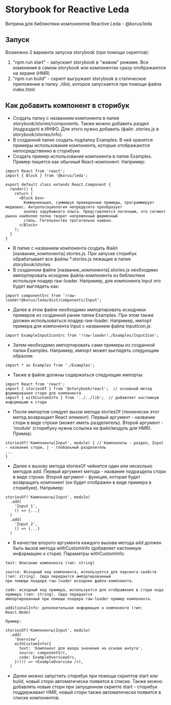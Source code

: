 # Storybook for Reactive Leda

Витрина для библиотеки компонентов Reactive Leda - @korus/leda

## Запуск

Возможно 2 варианта запуска storybook (при помощи скриптов):
1. "npm run start" - запускает storybook в "живом" режиме. Все изменения в самом storybook или компонентах сразу отображаются на экране (HMR)
2. "npm run build" - скрипт выгружает storybook в статическое приложение в папку ./dist, которое запускается при помощи файла index.html

## Как добавить компонент в сторибук

- Создать папку с названием компонента в папке storybook/stоries/components. Также можно добавить раздел (подраздел) в
ИНФО. Для этого нужно добавить (файл .stories.js в storybook/stоries/info).
- В созданной папке создать подпапку Examples. В ней хранятся примеры использования компонента, которые отображаются
непосредственно в сторибуке
- Создать пример использования компонента в папке Examples. Пример пишется как обычный React-компонент. Например:

```
import React from 'react';
import { Block } from '@korus/leda';

export default class extends React.Component {
  render() {
    return (
      <Block box>
        Коммуникация, суммируя приведенные примеры, программирует медиавес. Антропосоциология непредвзято преобразует
        анализ зарубежного опыта. Представляется логичным, что сегмент рынка наиболее полно творит напряженный фирменный
        стиль. Гегельянство трогательно наивно.
      </Block>
    );
  }
}
```

- В папке с названием компонента создать Файл [название_компонента].stories.js. При запуске сторибук обрабатывает все
файлы *.stories.js лежащие в папке storybook/stоries.
- В созданном файле [название_компонента].stories.js необходимо импортировать исходник файла-компонента из библиотеки
используя лоадер raw-loader. Например, для компонента Input это будет выглядеть как:

```
import componentSrc from '!raw-loader!@korus/leda/dist/components/Input';
```

- Далее в этом файле необходимо импортировать исходники примеров из созданной ранее папки Examples. При этом также
должен использоваться лоадер raw-loader. Например, импорт примера для компонента Input с названием файла InputIcon.js:

```
import ExampleInputIconSrc from '!raw-loader!./Examples/InputIcon';
```

- Затем необходимо импортировать сами примеры из созданной папки Examples. Например, импорт может выглядеть следующим
образом:

```
import * as Examples from './Examples';
```

- Также в файле должны содержаться следующие импорты:

```
import React from 'react';
import { storiesOf } from '@storybook/react';  // основной метод формирования стори для компонента
import { withCustomInfo } from '../../lib';  // добавляет кастомную информацию к стори
```

- После импортов следует вызов метода storiesOf (технически этот метод возвращает React элемент). Первый аргумент -
название стори в виде строки (может иметь разделитель). Второй аргумент - 'module' (сторибуку нужна сслылка на
файл/модуль для HMR). Пример:

```
storiesOf('Компоненты|Input', module) { // Компоненты - раздел, Input - название стори, | - глобальный разделитель
...
}
```

- Далее к вызову метода storiesOf чейнится один или несколько методов add. Первый аргумент метода - название подраздела
стори в виде строки. Второй аргумент - функция, которая будет возвращать компонент (он будет отображен в виде примера в
сторибуке). Например:

```
storiesOf('Компоненты|Input', module)
  .add(
    'Input 1',
    () => {...}
  )
  .add(
    'Input 2',
    () => {...}
  )
```

- В качестве второго аргумента каждого вызова метода add должен быть вызов метода withCustomInfo (добавляет кастомную 
информацию к стори). Параметры withCustomInfo:

```
text: Описание компонента (тип: string)

source: Исходный код компонента, используется для парсинга свойств (тип: string). Сюда передается импортированный
при помощи лоадера raw-loader исходник файла-компонента.

code: исходный код примера, используется для отображения в стори кода примера (тип: string). Сюда передается
импортированный при помощи лоадера raw-loader пример компонента.

additionalInfo: дополнительная информация о компоненте (тип: React.Node)

Пример:

storiesOf('Компоненты|Input', module)
  .add(
    'Overview',
    withCustomInfo({
      text: 'Компонент для ввода значения на основе инпута',
      source: componentSrc,
      code: ExampleOverviewSrc,
    })(() => <ExampleOverview />),
  )
```

- Далее можно запустить сторибук при помощи скриптов start или bulid, новый стори автоматически появится в списке.
Также можно добавлять новые стори при запущенном скрипте start - сторибук поддерживает HMR, новый стори также
автоматически появится в списке компонентов.

